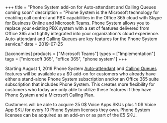 +++
title = "Phone System add-on for Auto-attendant and Calling Queues coming soon"
description = "Phone System is the Microsoft technology for enabling call control and PBX capabilities in the Office 365 cloud with Skype for Business Online and Microsoft Teams. Phone System allows you to replace your existing PBX system with a set of features delivered from Office 365 and tightly integrated into your organization's cloud experience. Auto-attendant and Calling Queues are key features for the Phone System service."
date = 2019-07-25

[taxonomies]
products = ["Microsoft Teams"]
types = ["Implementation"]
tags = ["microsoft 365", "office 365", "phone system"]
+++

Starting August 1, 2019 Phone System
[Auto-attendant](https://docs.microsoft.com/en-us/MicrosoftTeams/what-are-phone-system-auto-attendants)
and [Calling
Queues](https://docs.microsoft.com/en-us/MicrosoftTeams/create-a-phone-system-call-queue)
features will be available as a \$0 add-on for customers who already
have either a stand-alone Phone System subscription and/or an Office 365
suite subscription that includes Phone System. This creates more
flexibility for customers who today are only able to utilize these
features if they have Phone System and a Microsoft Calling Plan.

Customers will be able to acquire 25 0\$ Voice Apps SKUs plus 1
0\$ Voice App SKU for every 10 Phone System licenses they own.
Phone System licenses can be acquired as an add-on or as part of the E5
SKU.